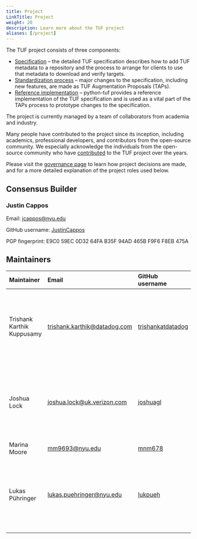 ```yaml
---
title: Project
LinkTitle: Project
weight: 20
description: Learn more about the TUF project
aliases: [/project]
---
```


The TUF project consists of three components:

- [Specification] – the detailed TUF specification describes how to add TUF
  metadata to a repository and the process to arrange for clients to use that
  metadata to download and verify targets.
- [Standardization process] – major changes to the specification, including new features,
  are made as TUF Augmentation Proposals (TAPs).
- [Reference implementation] – python-tuf provides a reference implementation of
  the TUF specification and is used as a vital part of the TAPs process to prototype
  changes to the specification.

The project is currently managed by a team of collaborators from academia and
industry.

Many people have contributed to the project since its inception, including
academics, professional developers, and contributors from the open-source
community. We especially acknowledge the individuals from the open-source
community who have [contributed] to the TUF project over the years.

Please visit the [governance page] to learn how project decisions are made, and for
a more detailed explanation of the project roles used below.

[contributed]:
  https://github.com/theupdateframework/python-tuf/blob/develop/docs/AUTHORS.txt
[governance page]:
  https://github.com/theupdateframework/specification/blob/master/GOVERNANCE.md
[Specification]: https://theupdateframework.github.io/specification/latest
[Standardization process]:
  https://github.com/theupdateframework/taps/blob/master/tap1.md
[Reference implementation]: https://theupdateframework.readthedocs.io/en/latest/

## Consensus Builder

### Justin Cappos

Email: jcappos@nyu.edu

GitHub username: [JustinCappos](https://github.com/justincappos)

PGP fingerprint: E9C0 59EC 0D32 64FA B35F 94AD 465B F9F6 F8EB 475A

## Maintainers

| Maintainer                 | Email                        | GitHub username                                           | PGP fingerprint                                   |
| :------------------------- | :--------------------------- | :-------------------------------------------------------- | :------------------------------------------------ |
| Trishank Karthik Kuppusamy | trishank.karthik@datadog.com | [trishankatdatadog](https://github.com/trishankatdatadog) | 8C48 08B5 B684 53DE 06A3 08FD 5C09 0ED7 318B 6C1E |
| Joshua Lock                | joshua.lock@uk.verizon.com   | [joshuagl](https://github.com/joshuagl)                   | 08F3 409F CF71 D87E 30FB D3C2 1671 F65C B748 32A4 |
| Marina Moore               | mm9693@nyu.edu               | [mnm678](https://github.com/mnm678)                       | –                                                 |
| Lukas Pühringer            | lukas.puehringer@nyu.edu     | [lukpueh](https://github.com/lukpueh)                     | 8BA6 9B87 D43B E294 F23E 8120 89A2 AD3C 07D9 62E8 |

